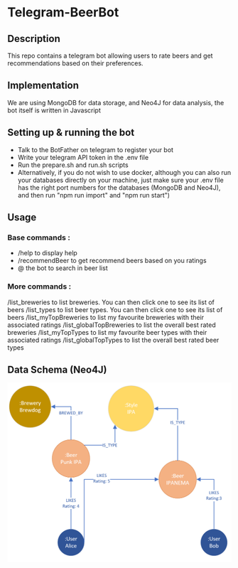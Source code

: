 # Telegram-BeerBot

## Description

This repo contains a telegram bot allowing users to rate beers and get recommendations based on their preferences.

## Implementation

We are using MongoDB for data storage, and Neo4J for data analysis, the bot itself is written in Javascript

## Setting up & running the bot

- Talk to the BotFather on telegram to register your bot
- Write your telegram API token in the .env file
- Run the prepare.sh and run.sh scripts 
- Alternatively, if you do not wish to use docker, although you can also run your databases directly on your machine, just make sure your .env file has the right port numbers for the databases (MongoDB and Neo4J), and then run "npm run import" and "npm run start")

## Usage
### Base commands :
- /help to display help
- /recommendBeer to get recommend beers based on you ratings
- @ the bot to search in beer list

### More commands :
/list_breweries to list breweries. You can then click one to see its list of beers
/list_types to list beer types. You can then click one to see its list of beers
/list_myTopBreweries to list my favourite breweries with their associated ratings
/list_globalTopBreweries to list the overall best rated breweries
/list_myTopTypes to list my favourite beer types with their associated ratings
/list_globalTopTypes to list the overall best rated beer types


 
## Data Schema (Neo4J)

![Schema](Data_Graph.PNG?raw=true "Title")
